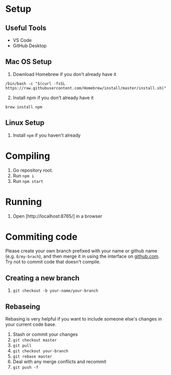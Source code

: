 # Setup

## Useful Tools
* VS Code
* GitHub Desktop

## Mac OS Setup
1. Download Homebrew if you don't already have it 
```
/bin/bash -c "$(curl -fsSL https://raw.githubusercontent.com/Homebrew/install/master/install.sh)"
```
2. Install npm if you don't already have it
```
brew install npm
```

## Linux Setup
1. Install `npm` if you haven't already

# Compiling
1. Go repository root.
2. Run `npm i`
3. Run `npm start`

# Running
1. Open [http://localhost:8765/] in a browser

# Commiting code
Please create your own branch prefixed with your name or github name (e.g. `8/my-brach`), and then merge it in using the interface on [github.com](https://github.com/8gian/sourdough_finisher). Try not to commit code that doesn't compile.

## Creating a new branch
1. ```git checkout -b your-name/your-branch```

## Rebaseing
Rebasing is very helpful if you want to include someone else's changes in your current code base.
1. Stash or commit your changes
2. ```git checkout master```
3. ```git pull```
4. ```git checkout your-branch```
5. ```git rebase master```
6. Deal with any merge conflicts and recommit
7. ```git push -f```